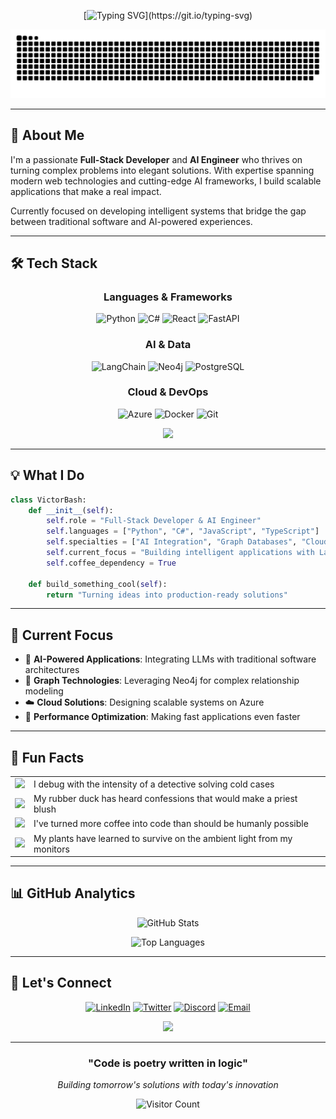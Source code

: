 <div align="center">

[![Typing SVG](https://readme-typing-svg.herokuapp.com?font=Fira+Code&weight=500&size=27&pause=1000&color=42D392&center=true&vCenter=true&width=600&lines=Hey+there!+I'm+Victor+Bash.;Full-Stack+Developer+%26+AI+Engineer;Building+the+future%2C+one+commit+at+a+time.;Let's+create+something+extraordinary.)](https://git.io/typing-svg)

![Matrix Code](https://raw.githubusercontent.com/platane/snk/output/github-contribution-grid-snake-dark.svg)

</div>

---

## 🚀 About Me

I'm a passionate **Full-Stack Developer** and **AI Engineer** who thrives on turning complex problems into elegant solutions. With expertise spanning modern web technologies and cutting-edge AI frameworks, I build scalable applications that make a real impact.

Currently focused on developing intelligent systems that bridge the gap between traditional software and AI-powered experiences.

---

## 🛠️ Tech Stack

<div align="center">

### **Languages & Frameworks**
![Python](https://img.shields.io/badge/Python-000000?style=for-the-badge&logo=python&logoColor=yellow)
![C#](https://img.shields.io/badge/C%23-0b0b45?style=for-the-badge&logo=c-sharp&logoColor=white)
![React](https://img.shields.io/badge/React-%2300D8FF?style=for-the-badge&logo=react&logoColor=black)
![FastAPI](https://img.shields.io/badge/FastAPI-00BA7C?style=for-the-badge&logo=fastapi&logoColor=white)

### **AI & Data**
![LangChain](https://img.shields.io/badge/LangChain-%23000000?style=for-the-badge&logo=chainlink&logoColor=white)
![Neo4j](https://img.shields.io/badge/Neo4j-008CC1?style=for-the-badge&logo=neo4j&logoColor=white)
![PostgreSQL](https://img.shields.io/badge/PostgreSQL-%23336791?style=for-the-badge&logo=postgresql&logoColor=white)

### **Cloud & DevOps**
![Azure](https://img.shields.io/badge/Azure-003366?style=for-the-badge&logo=microsoftazure&logoColor=white)
![Docker](https://img.shields.io/badge/Docker-2496ED?style=for-the-badge&logo=docker&logoColor=white)
![Git](https://img.shields.io/badge/Git-F05032?style=for-the-badge&logo=git&logoColor=white)

<img src="https://media.giphy.com/media/13HgwGsXF0aiGY/giphy.gif" width="250"/>

</div>

---

## 💡 What I Do

```python
class VictorBash:
    def __init__(self):
        self.role = "Full-Stack Developer & AI Engineer"
        self.languages = ["Python", "C#", "JavaScript", "TypeScript"]
        self.specialties = ["AI Integration", "Graph Databases", "Cloud Architecture"]
        self.current_focus = "Building intelligent applications with LangGraph"
        self.coffee_dependency = True
    
    def build_something_cool(self):
        return "Turning ideas into production-ready solutions"
```

---

## 🎯 Current Focus

- 🤖 **AI-Powered Applications**: Integrating LLMs with traditional software architectures
- 🔗 **Graph Technologies**: Leveraging Neo4j for complex relationship modeling
- ☁️ **Cloud Solutions**: Designing scalable systems on Azure
- 🚀 **Performance Optimization**: Making fast applications even faster

---

## 🌟 Fun Facts

<table>
  <tr>
    <td><img src="https://media.giphy.com/media/l0MYEWpv7Ue0RFVaE/giphy.gif" width="50"/></td>
    <td>I debug with the intensity of a detective solving cold cases</td>
  </tr>
  <tr>
    <td><img src="https://media.giphy.com/media/xT0xeuOy2Fcl9vDGiA/giphy.gif" width="50"/></td>
    <td>My rubber duck has heard confessions that would make a priest blush</td>
  </tr>
  <tr>
    <td><img src="https://media.giphy.com/media/26u4b45b8KlgAB7iM/giphy.gif" width="50"/></td>
    <td>I've turned more coffee into code than should be humanly possible</td>
  </tr>
  <tr>
    <td><img src="https://media.giphy.com/media/3oKIPnAiaMCws8nOsE/giphy.gif" width="50"/></td>
    <td>My plants have learned to survive on the ambient light from my monitors</td>
  </tr>
</table>

---

## 📊 GitHub Analytics

<div align="center">
  
![GitHub Stats](https://github-readme-stats.vercel.app/api?username=victorbash400&show_icons=true&theme=radical&hide_border=true&bg_color=0D1117)

![Top Languages](https://github-readme-stats.vercel.app/api/top-langs/?username=victorbash400&layout=compact&theme=radical&hide_border=true&bg_color=0D1117)

</div>

---

## 🤝 Let's Connect

<div align="center">

[![LinkedIn](https://img.shields.io/badge/LinkedIn-Victor_Bash-0A66C2?style=for-the-badge&logo=linkedin&logoColor=white)](https://linkedin.com/in/victorbash)
[![Twitter](https://img.shields.io/badge/Twitter-@VictorBash-1DA1F2?style=for-the-badge&logo=twitter&logoColor=white)](https://twitter.com/victorbash)
[![Discord](https://img.shields.io/badge/Discord-VictorBash%230001-5865F2?style=for-the-badge&logo=discord&logoColor=white)](https://discord.com)
[![Email](https://img.shields.io/badge/Email-Contact-EA4335?style=for-the-badge&logo=gmail&logoColor=white)](mailto:victor@yourdomain.com)

<img src="https://media.giphy.com/media/VTtANKl0beDFQRLDTh/giphy.gif" width="300"/>

</div>

---

<div align="center">
  
### "Code is poetry written in logic"

*Building tomorrow's solutions with today's innovation*

![Visitor Count](https://profile-counter.glitch.me/victorbash/count.svg)

</div>

